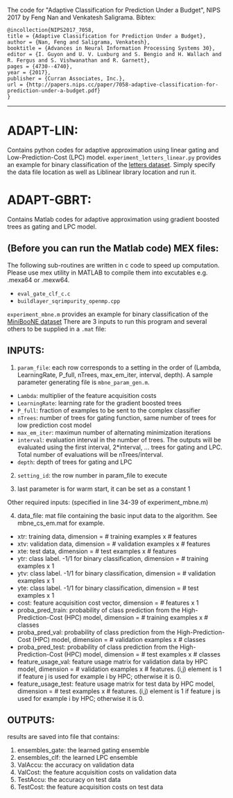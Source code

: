 The code for "Adaptive Classification for Prediction Under a Budget", NIPS 2017 by Feng Nan and Venkatesh Saligrama.
Bibtex:
```
@incollection{NIPS2017_7058,
title = {Adaptive Classification for Prediction Under a Budget},
author = {Nan, Feng and Saligrama, Venkatesh},
booktitle = {Advances in Neural Information Processing Systems 30},
editor = {I. Guyon and U. V. Luxburg and S. Bengio and H. Wallach and R. Fergus and S. Vishwanathan and R. Garnett},
pages = {4730--4740},
year = {2017},
publisher = {Curran Associates, Inc.},
url = {http://papers.nips.cc/paper/7058-adaptive-classification-for-prediction-under-a-budget.pdf}
}
```

---
# ADAPT-LIN:
Contains python codes for adaptive approximation using linear gating and Low-Prediction-Cost (LPC) model. 
`experiment_letters_linear.py` provides an example for binary classification of the [letters dataset](https://archive.ics.uci.edu/ml/datasets/letter+recognition). 
Simply specify the data file location as well as Liblinear library location and run it. 

# ADAPT-GBRT:
Contains Matlab codes for adaptive approximation using gradient boosted trees as gating and LPC model. 

## (Before you can run the Matlab code) MEX files:
The following sub-routines are written in c code to speed up computation. Please use mex utility in MATLAB to compile them into excutables e.g. .mexa64 or .mexw64.
- `eval_gate_clf_c.c`
- `buildlayer_sqrimpurity_openmp.cpp`

`experiment_mbne.m` provides an example for binary classification of the [MiniBooNE dataset](https://archive.ics.uci.edu/ml/datasets/MiniBooNE+particle+identification)
There are 3 inputs to run this program and several others to be supplied in a `.mat` file:

## INPUTS:
1. `param_file`: each row corresponds to a setting in the order of (Lambda, LearningRate, P_full, nTrees, max_em_iter, interval, depth). A sample parameter generating file is `mbne_param_gen.m`.
- `Lambda`: multiplier of the feature acquisition costs
- `LearningRate`: learning rate for the gradient boosted trees
- `P_full`: fraction of examples to be sent to the complex classifier
- `nTrees`: number of trees for gating function, same number of trees for low prediction cost model
- `max_em_iter`: maximun number of alternating minimization iterations
- `interval`: evaluation interval in the number of trees. The outputs will be evaluated using the first interval, 2*interval, ... trees for gating and LPC. Total number of evaluations will be nTrees/interval.
- `depth`: depth of trees for gating and LPC

2. `setting_id`: the row number in param_file to execute

3. last parameter is for warm start, it can be set as a constant 1

Other required inputs: (specified in line 34-39 of experiment_mbne.m)

4. data_file: mat file containing the basic input data to the algorithm. See mbne_cs_em.mat for example.
- xtr: training data, dimension = # training examples x # features
- xtv: validation data, dimension = # validation examples x # features
- xte: test data, dimension = # test examples x # features
- ytr: class label. -1/1 for binary classification, dimension = # training examples x 1
- ytv: class label. -1/1 for binary classification, dimension = # validation examples x 1
- yte: class label. -1/1 for binary classification, dimension = # test examples x 1
- cost: feature acquisition cost vector, dimension = # features x 1
- proba_pred_train: probability of class prediction from the High-Prediction-Cost (HPC) model, dimension = # training examples x # classes
- proba_pred_val: probability of class prediction from the High-Prediction-Cost (HPC) model, dimension = # validation examples x # classes
- proba_pred_test: probability of class prediction from the High-Prediction-Cost (HPC) model, dimension = # test examples x # classes
- feature_usage_val: feature usage matrix for validation data by HPC model, dimension = # validation examples x # features. (i,j) element is 1 if feature j is used for example i by HPC; otherwise it is 0.
- feature_usage_test: feature usage matrix for test data by HPC model, dimension = # test examples x # features. (i,j) element is 1 if feature j is used for example i by HPC; otherwise it is 0.

## OUTPUTS:
results are saved into file that contains:
1. ensembles_gate: the learned gating ensemble
2. ensembles_clf: the learned LPC ensemble
3. ValAccu: the accuracy on validation data
4. ValCost: the feature acquisition costs on validation data
5. TestAccu: the accuracy on test data
6. TestCost: the feature acquisition costs on test data



